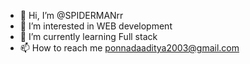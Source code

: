 - 👋 Hi, I’m @SPIDERMANrr
- 👀 I’m interested in WEB development
- 🌱 I’m currently learning Full stack 
- 📫 How to reach me ponnadaaditya2003@gmail.com


<!---
SPIDERMANrr/SPIDERMANrr is a ✨ special ✨ repository because its `README.md` (this file) appears on your GitHub profile.
You can click the Preview link to take a look at your changes.
--->
